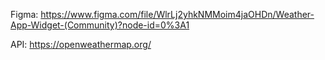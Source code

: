 Figma: https://www.figma.com/file/WlrLj2yhkNMMoim4jaOHDn/Weather-App-Widget-(Community)?node-id=0%3A1

API: https://openweathermap.org/